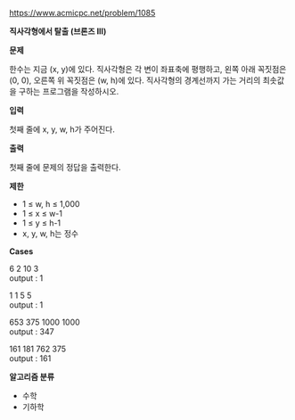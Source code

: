 https://www.acmicpc.net/problem/1085

**직사각형에서 탈출 (브론즈 III)**

**문제**

한수는 지금 (x, y)에 있다. 직사각형은 각 변이 좌표축에 평행하고, 왼쪽 아래 꼭짓점은 (0, 0), 오른쪽 위 꼭짓점은 (w, h)에 있다. 직사각형의 경계선까지 가는 거리의 최솟값을 구하는 프로그램을 작성하시오.

**입력**

첫째 줄에 x, y, w, h가 주어진다.

**출력**

첫째 줄에 문제의 정답을 출력한다.

**제한**

- 1 ≤ w, h ≤ 1,000
- 1 ≤ x ≤ w-1
- 1 ≤ y ≤ h-1
- x, y, w, h는 정수

**Cases**

6 2 10 3<br>
output : 1

1 1 5 5<br>
output : 1

653 375 1000 1000<br>
output : 347

161 181 762 375<br>
output : 161

**알고리즘 분류**

- 수학
- 기하학